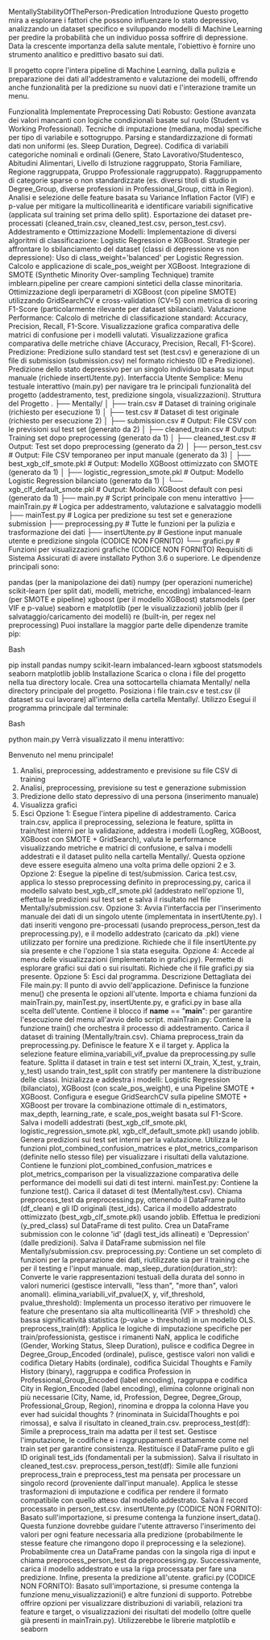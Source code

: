 

MentallyStabilityOfThePerson-Predication
Introduzione
Questo progetto mira a esplorare i fattori che possono influenzare lo stato depressivo, analizzando un dataset specifico e sviluppando modelli di Machine Learning per predire la probabilità che un individuo possa soffrire di depressione. Data la crescente importanza della salute mentale, l'obiettivo è fornire uno strumento analitico e predittivo basato sui dati.

Il progetto copre l'intera pipeline di Machine Learning, dalla pulizia e preparazione dei dati all'addestramento e valutazione dei modelli, offrendo anche funzionalità per la predizione su nuovi dati e l'interazione tramite un menu.

Funzionalità Implementate
Preprocessing Dati Robusto:
Gestione avanzata dei valori mancanti con logiche condizionali basate sul ruolo (Student vs Working Professional).
Tecniche di imputazione (mediana, moda) specifiche per tipo di variabile e sottogruppo.
Parsing e standardizzazione di formati dati non uniformi (es. Sleep Duration, Degree).
Codifica di variabili categoriche nominali e ordinali (Genere, Stato Lavorativo/Studentesco, Abitudini Alimentari, Livello di Istruzione raggruppato, Storia Familiare, Regione raggruppata, Gruppo Professionale raggruppato).
Raggruppamento di categorie sparse o non standardizzate (es. diversi titoli di studio in Degree_Group, diverse professioni in Professional_Group, città in Region).
Analisi e selezione delle feature basata su Variance Inflation Factor (VIF) e p-value per mitigare la multicollinearità e identificare variabili significative (applicata sul training set prima dello split).
Esportazione dei dataset pre-processati (cleaned_train.csv, cleaned_test.csv, person_test.csv).
Addestramento e Ottimizzazione Modelli:
Implementazione di diversi algoritmi di classificazione: Logistic Regression e XGBoost.
Strategie per affrontare lo sbilanciamento del dataset (classi di depressione vs non depressione):
Uso di class_weight='balanced' per Logistic Regression.
Calcolo e applicazione di scale_pos_weight per XGBoost.
Integrazione di SMOTE (Synthetic Minority Over-sampling Technique) tramite imblearn.pipeline per creare campioni sintetici della classe minoritaria.
Ottimizzazione degli iperparametri di XGBoost (con pipeline SMOTE) utilizzando GridSearchCV e cross-validation (CV=5) con metrica di scoring F1-Score (particolarmente rilevante per dataset sbilanciati).
Valutazione Performance:
Calcolo di metriche di classificazione standard: Accuracy, Precision, Recall, F1-Score.
Visualizzazione grafica comparativa delle matrici di confusione per i modelli valutati.
Visualizzazione grafica comparativa delle metriche chiave (Accuracy, Precision, Recall, F1-Score).
Predizione:
Predizione sullo standard test set (test.csv) e generazione di un file di submission (submission.csv) nel formato richiesto (ID e Predizione).
Predizione dello stato depressivo per un singolo individuo basata su input manuale (richiede insertUtente.py).
Interfaccia Utente Semplice:
Menu testuale interattivo (main.py) per navigare tra le principali funzionalità del progetto (addestramento, test, predizione singola, visualizzazioni).
Struttura del Progetto
.
├── Mentally/
│   ├── train.csv                       # Dataset di training originale (richiesto per esecuzione 1)
│   ├── test.csv                        # Dataset di test originale (richiesto per esecuzione 2)
│   ├── submission.csv                  # Output: File CSV con le previsioni sul test set (generato da 2)
│   ├── cleaned_train.csv               # Output: Training set dopo preprocessing (generato da 1)
│   ├── cleaned_test.csv                # Output: Test set dopo preprocessing (generato da 2)
│   ├── person_test.csv                 # Output: File CSV temporaneo per input manuale (generato da 3)
│   ├── best_xgb_clf_smote.pkl          # Output: Modello XGBoost ottimizzato con SMOTE (generato da 1)
│   ├── logistic_regression_smote.pkl   # Output: Modello Logistic Regression bilanciato (generato da 1)
│   └── xgb_clf_default_smote.pkl       # Output: Modello XGBoost default con pesi (generato da 1)
├── main.py                             # Script principale con menu interattivo
├── mainTrain.py                        # Logica per addestramento, valutazione e salvataggio modelli
├── mainTest.py                         # Logica per predizione su test set e generazione submission
├── preprocessing.py                    # Tutte le funzioni per la pulizia e trasformazione dei dati
├── insertUtente.py                     # Gestione input manuale utente e predizione singola (CODICE NON FORNITO)
└── grafici.py                          # Funzioni per visualizzazioni grafiche (CODICE NON FORNITO)
Requisiti di Sistema
Assicurati di avere installato Python 3.6 o superiore. Le dipendenze principali sono:

pandas (per la manipolazione dei dati)
numpy (per operazioni numeriche)
scikit-learn (per split dati, modelli, metriche, encoding)
imbalanced-learn (per SMOTE e pipeline)
xgboost (per il modello XGBoost)
statsmodels (per VIF e p-value)
seaborn e matplotlib (per le visualizzazioni)
joblib (per il salvataggio/caricamento dei modelli)
re (built-in, per regex nel preprocessing)
Puoi installare la maggior parte delle dipendenze tramite pip:

Bash

pip install pandas numpy scikit-learn imbalanced-learn xgboost statsmodels seaborn matplotlib joblib
Installazione
Scarica o clona i file del progetto nella tua directory locale.
Crea una sottocartella chiamata Mentally/ nella directory principale del progetto.
Posiziona i file train.csv e test.csv (il dataset su cui lavorare) all'interno della cartella Mentally/.
Utilizzo
Esegui il programma principale dal terminale:

Bash

python main.py
Verrà visualizzato il menu interattivo:

Benvenuto nel menu principale!
1. Analisi, preprocessing, addestramento e previsione su file CSV di training
2. Analisi, preprocessing, previsione su test e generazione submission
3. Predizione dello stato depressivo di una persona (inserimento manuale)
4. Visualizza grafici
5. Esci
Opzione 1: Esegue l'intera pipeline di addestramento. Carica train.csv, applica il preprocessing, seleziona le feature, splitta in train/test interni per la validazione, addestra i modelli (LogReg, XGBoost, XGBoost con SMOTE + GridSearch), valuta le performance visualizzando metriche e matrici di confusione, e salva i modelli addestrati e il dataset pulito nella cartella Mentally/. Questa opzione deve essere eseguita almeno una volta prima delle opzioni 2 e 3.
Opzione 2: Esegue la pipeline di test/submission. Carica test.csv, applica lo stesso preprocessing definito in preprocessing.py, carica il modello salvato best_xgb_clf_smote.pkl (addestrato nell'opzione 1), effettua le predizioni sul test set e salva il risultato nel file Mentally/submission.csv.
Opzione 3: Avvia l'interfaccia per l'inserimento manuale dei dati di un singolo utente (implementata in insertUtente.py). I dati inseriti vengono pre-processati (usando preprocess_person_test da preprocessing.py), e il modello addestrato (caricato da .pkl) viene utilizzato per fornire una predizione. Richiede che il file insertUtente.py sia presente e che l'opzione 1 sia stata eseguita.
Opzione 4: Accede al menu delle visualizzazioni (implementato in grafici.py). Permette di esplorare grafici sui dati o sui risultati. Richiede che il file grafici.py sia presente.
Opzione 5: Esci dal programma.
Descrizione Dettagliata dei File
main.py:
Il punto di avvio dell'applicazione.
Definisce la funzione menu() che presenta le opzioni all'utente.
Importa e chiama funzioni da mainTrain.py, mainTest.py, insertUtente.py, e grafici.py in base alla scelta dell'utente.
Contiene il blocco if __name__ == "__main__": per garantire l'esecuzione del menu all'avvio dello script.
mainTrain.py:
Contiene la funzione train() che orchestra il processo di addestramento.
Carica il dataset di training (Mentally/train.csv).
Chiama preprocess_train da preprocessing.py.
Definisce le feature X e il target y.
Applica la selezione feature elimina_variabili_vif_pvalue da preprocessing.py sulle feature.
Splitta il dataset in train e test set interni (X_train, X_test, y_train, y_test) usando train_test_split con stratify per mantenere la distribuzione delle classi.
Inizializza e addestra i modelli: Logistic Regression (bilanciato), XGBoost (con scale_pos_weight), e una Pipeline SMOTE + XGBoost.
Configura e esegue GridSearchCV sulla pipeline SMOTE + XGBoost per trovare la combinazione ottimale di n_estimators, max_depth, learning_rate, e scale_pos_weight basata sul F1-Score.
Salva i modelli addestrati (best_xgb_clf_smote.pkl, logistic_regression_smote.pkl, xgb_clf_default_smote.pkl) usando joblib.
Genera predizioni sui test set interni per la valutazione.
Utilizza le funzioni plot_combined_confusion_matrices e plot_metrics_comparison (definite nello stesso file) per visualizzare i risultati della valutazione.
Contiene le funzioni plot_combined_confusion_matrices e plot_metrics_comparison per la visualizzazione comparativa delle performance dei modelli sui dati di test interni.
mainTest.py:
Contiene la funzione test().
Carica il dataset di test (Mentally/test.csv).
Chiama preprocess_test da preprocessing.py, ottenendo il DataFrame pulito (df_clean) e gli ID originali (test_ids).
Carica il modello addestrato ottimizzato (best_xgb_clf_smote.pkl) usando joblib.
Effettua le predizioni (y_pred_class) sul DataFrame di test pulito.
Crea un DataFrame submission con le colonne 'id' (dagli test_ids allineati) e 'Depression' (dalle predizioni).
Salva il DataFrame submission nel file Mentally/submission.csv.
preprocessing.py:
Contiene un set completo di funzioni per la preparazione dei dati, riutilizzate sia per il training che per il testing e l'input manuale.
map_sleep_duration(duration_str): Converte le varie rappresentazioni testuali della durata del sonno in valori numerici (gestisce intervalli, "less than", "more than", valori anomali).
elimina_variabili_vif_pvalue(X, y, vif_threshold, pvalue_threshold): Implementa un processo iterativo per rimuovere le feature che presentano sia alta multicollinearità (VIF > threshold) che bassa significatività statistica (p-value > threshold) in un modello OLS.
preprocess_train(df): Applica le logiche di imputazione specifiche per train/professionista, gestisce i rimanenti NaN, applica le codifiche (Gender, Working Status, Sleep Duration), pulisce e codifica Degree in Degree_Group_Encoded (ordinale), pulisce, gestisce valori non validi e codifica Dietary Habits (ordinale), codifica Suicidal Thoughts e Family History (binary), raggruppa e codifica Profession in Professional_Group_Encoded (label encoding), raggruppa e codifica City in Region_Encoded (label encoding), elimina colonne originali non più necessarie (City, Name, id, Profession, Degree, Degree_Group, Professional_Group, Region), rinomina e droppa la colonna Have you ever had suicidal thoughts ? (rinominata in SuicidalThoughts e poi rimossa), e salva il risultato in cleaned_train.csv.
preprocess_test(df): Simile a preprocess_train ma adatta per il test set. Gestisce l'imputazione, le codifiche e i raggruppamenti esattamente come nel train set per garantire consistenza. Restituisce il DataFrame pulito e gli ID originali test_ids (fondamentali per la submission). Salva il risultato in cleaned_test.csv.
preprocess_person_test(df): Simile alle funzioni preprocess_train e preprocess_test ma pensata per processare un singolo record (proveniente dall'input manuale). Applica le stesse trasformazioni di imputazione e codifica per rendere il formato compatibile con quello atteso dal modello addestrato. Salva il record processato in person_test.csv.
insertUtente.py (CODICE NON FORNITO):
Basato sull'importazione, si presume contenga la funzione insert_data().
Questa funzione dovrebbe guidare l'utente attraverso l'inserimento dei valori per ogni feature necessaria alla predizione (probabilmente le stesse feature che rimangono dopo il preprocessing e la selezione).
Probabilmente crea un DataFrame pandas con la singola riga di input e chiama preprocess_person_test da preprocessing.py.
Successivamente, carica il modello addestrato e usa la riga processata per fare una predizione.
Infine, presenta la predizione all'utente.
grafici.py (CODICE NON FORNITO):
Basato sull'importazione, si presume contenga la funzione menu_visualizzazioni() e altre funzioni di supporto.
Potrebbe offrire opzioni per visualizzare distribuzioni di variabili, relazioni tra feature e target, o visualizzazioni dei risultati del modello (oltre quelle già presenti in mainTrain.py).
Utilizzerebbe le librerie matplotlib e seaborn
